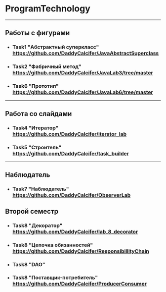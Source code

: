 # ProgramTechnology

---

## Работы с фигурами

- ### Task1 "Абстрактный суперкласс" https://github.com/DaddyCalcifer/JavaAbstractSuperclass
- ### Task2 "Фабричный метод" https://github.com/DaddyCalcifer/JavaLab3/tree/master 
- ### Task6 "Прототип" https://github.com/DaddyCalcifer/JavaLab6/tree/master

---

## Работа со слайдами

- ### Task4 "Итератор" https://github.com/DaddyCalcifer/iterator_lab
- ### Task5 "Строитель" https://github.com/DaddyCalcifer/task_builder

---

## Наблюдатель

- ### Task7 "Наблюдатель" https://github.com/DaddyCalcifer/ObserverLab

## Второй семестр

- ### Task8 "Декоратор" https://github.com/DaddyCalcifer/lab_8_decorator
- ### Task8 "Цепочка обязанностей" https://github.com/DaddyCalcifer/ResponsibillityChain
- ### Task8 "DAO" 
- ### Task8 "Поставщик-потребитель" https://github.com/DaddyCalcifer/ProducerConsumer
